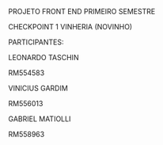 PROJETO FRONT END PRIMEIRO SEMESTRE

CHECKPOINT 1 VINHERIA (NOVINHO)

PARTICIPANTES:

LEONARDO  TASCHIN 

RM554583


VINICIUS GARDIM 

RM556013

GABRIEL MATIOLLI 

RM558963


